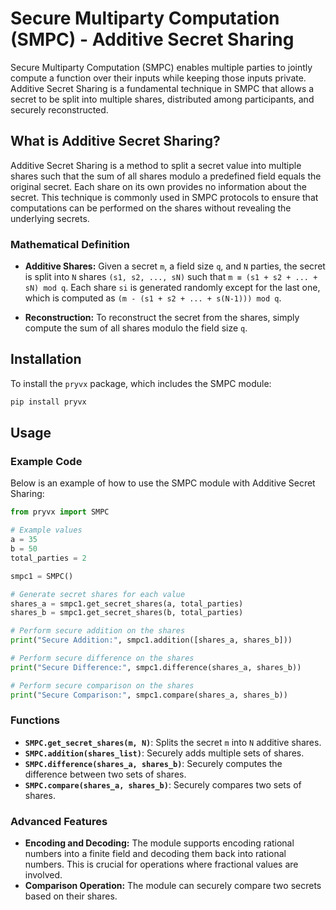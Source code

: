 # Secure Multiparty Computation (SMPC) - Additive Secret Sharing

Secure Multiparty Computation (SMPC) enables multiple parties to jointly compute a function over their inputs while keeping those inputs private. Additive Secret Sharing is a fundamental technique in SMPC that allows a secret to be split into multiple shares, distributed among participants, and securely reconstructed.

## What is Additive Secret Sharing?

Additive Secret Sharing is a method to split a secret value into multiple shares such that the sum of all shares modulo a predefined field equals the original secret. Each share on its own provides no information about the secret. This technique is commonly used in SMPC protocols to ensure that computations can be performed on the shares without revealing the underlying secrets.

### Mathematical Definition

- **Additive Shares:** Given a secret `m`, a field size `q`, and `N` parties, the secret is split into `N` shares `(s1, s2, ..., sN)` such that `m ≡ (s1 + s2 + ... + sN) mod q`. Each share `si` is generated randomly except for the last one, which is computed as `(m - (s1 + s2 + ... + s(N-1))) mod q`.

- **Reconstruction:** To reconstruct the secret from the shares, simply compute the sum of all shares modulo the field size `q`.

## Installation

To install the `pryvx` package, which includes the SMPC module:

```sh
pip install pryvx
```

## Usage

### Example Code

Below is an example of how to use the SMPC module with Additive Secret Sharing:

```python
from pryvx import SMPC

# Example values
a = 35
b = 50
total_parties = 2

smpc1 = SMPC()

# Generate secret shares for each value
shares_a = smpc1.get_secret_shares(a, total_parties)
shares_b = smpc1.get_secret_shares(b, total_parties)

# Perform secure addition on the shares
print("Secure Addition:", smpc1.addition([shares_a, shares_b]))

# Perform secure difference on the shares
print("Secure Difference:", smpc1.difference(shares_a, shares_b))

# Perform secure comparison on the shares
print("Secure Comparison:", smpc1.compare(shares_a, shares_b))
```

### Functions

- **`SMPC.get_secret_shares(m, N)`**: Splits the secret `m` into `N` additive shares.
- **`SMPC.addition(shares_list)`**: Securely adds multiple sets of shares.
- **`SMPC.difference(shares_a, shares_b)`**: Securely computes the difference between two sets of shares.
- **`SMPC.compare(shares_a, shares_b)`**: Securely compares two sets of shares.

### Advanced Features

- **Encoding and Decoding:** The module supports encoding rational numbers into a finite field and decoding them back into rational numbers. This is crucial for operations where fractional values are involved.
- **Comparison Operation:** The module can securely compare two secrets based on their shares.
